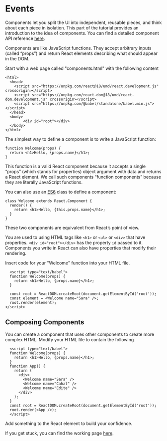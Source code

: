 # Events
Components let you split the UI into independent, reusable pieces, and think about each piece in isolation. 
This part of the tutorial provides an introduction to the idea of components. 
You can find a detailed component API reference [here](https://reactjs.org/docs/react-component.html).

Components are like JavaScript functions. 
They accept arbitrary inputs (called “props”) and return React elements describing what should appear in the DOM.

Start with a web page called "components.html" with the following content
```
<html>
  <head>
    <script src="https://unpkg.com/react@18/umd/react.development.js" crossorigin></script>
    <script src="https://unpkg.com/react-dom@18/umd/react-dom.development.js" crossorigin></script>
    <script src="https://unpkg.com/@babel/standalone/babel.min.js"></script>
  </head>
  <body>
        <div id="root"></div>
  </body>
</html>
```
The simplest way to define a component is to write a JavaScript function:
```
function Welcome(props) {
  return <h1>Hello, {props.name}</h1>;
}
```

This function is a valid React component because it accepts a single “props” 
(which stands for properties) object argument with data and returns a React element. 
We call such components “function components” because they are literally JavaScript functions.

You can also use an [ES6](https://developer.mozilla.org/en/docs/Web/JavaScript/Reference/Classes) class to define a component:
```
class Welcome extends React.Component {
  render() {
    return <h1>Hello, {this.props.name}</h1>;
  }
}
```
These two components are equivalent from React’s point of view.

You are used to using HTML tags like ```<h1>``` or ```<ul>``` or ```<div>``` that have properties. 
```<div id="root"></div>``` has the property ```id``` passed to it.  
Components you write in React can also have properties that modify their rendering.

Insert code for your "Welcome" function into your HTML file.
```
  <script type="text/babel">  
  function Welcome(props) {
    return <h1>Hello, {props.name}</h1>;
  }

  const root = ReactDOM.createRoot(document.getElementById('root'));
  const element = <Welcome name="Sara" />;
  root.render(element);
</script>
```
## Composing Components
You can create a component that uses other components to create more complex HTML. 
Modify your HTML file to contain the following
```
  <script type="text/babel">  
  function Welcome(props) {
    return <h1>Hello, {props.name}</h1>;
  }
  function App() {
    return (
      <div>
        <Welcome name="Sara" />
        <Welcome name="Cahal" />
        <Welcome name="Edite" />
      </div>
    );
  }
  const root = ReactDOM.createRoot(document.getElementById('root'));
  root.render(<App />);
  </script>
  ```
  Add something to the React element to build your confidence.
  
  If you get stuck, you can find the working page [here](events.html).
